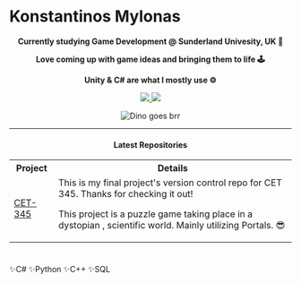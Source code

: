 <h1> Konstantinos Mylonas </h1>


<p align="center"><b> <a> Currently studying Game Development @ Sunderland Univesity, UK 🌟 </a></b></p>
<p align="center"><b> <a> Love coming up with game ideas and bringing them to life 🕹 </a></b></p>
<p align="center"><b> <a> Unity & C# are what I mostly use ⚙ </a></b></p>


<p align="center">
  <a href="https://www.youtube.com/channel/UCqSpmqjhILT3GrIRUngOBxg">
    <img src="https://img.shields.io/youtube/channel/views/UCHmJzyRNyXVBhVh8_58FIVA?color=red&label=YouTube&style=for-the-badge" />
  </a>
  
   <a href="https://github.com/KonstantinosMy/CET345-Final">
    <img src="https://img.shields.io/github/last-commit/konstantinosmy/CET345-Final?color=blue&label=last%20commit%20github&style=for-the-badge" />
  </a>
  


<p width ="200px" align="center">
  <img  src="https://storage.googleapis.com/gweb-uniblog-publish-prod/original_images/Dino_non-birthday_version.gif" alt="Dino goes brr" />
</p>


---

<h4 align="center">Latest Repositories</h4>

<table>
  <tr>
    <th>Project</th>
    <th>Details</th>
  </tr>
  <tr>
    <td><a target="_blank" href="https://github.com/KonstantinosMy/CET345-Final">CET-345</a></td>
    <td> This is my final project's version control repo for CET 345. Thanks for checking it out!

This project is a puzzle game taking place in a dystopian , scientific world. Mainly utilizing Portals. 😎</td>
  </tr>

</table>

<h1 align="center">

</h1>

<!--START_SECTION:activity-->
 ✨C#
 ✨Python
 ✨C++
 ✨SQL
<!--END_SECTION:activity-->


